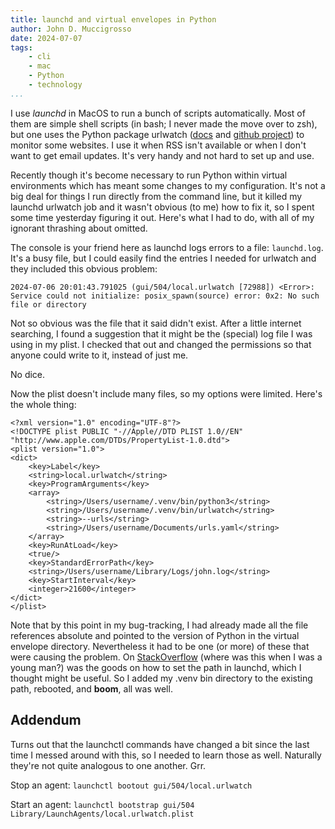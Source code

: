 ```yaml
---
title: launchd and virtual envelopes in Python
author: John D. Muccigrosso
date: 2024-07-07
tags: 
    - cli
    - mac
    - Python
    - technology
...
```


I use *launchd* in MacOS to run a bunch of scripts automatically. Most of them are simple shell scripts (in bash; I never made the move over to zsh), but one uses the Python package urlwatch ([docs](https://urlwatch.readthedocs.io) and [github project](https://github.com/thp/urlwatch)) to monitor some websites. I use it when RSS isn't available or when I don't want to get email updates. It's very handy and not hard to set up and use.

Recently though it's become necessary to run Python within virtual environments which has meant some changes to my configuration. It's not a big deal for things I run directly from the command line, but it killed my launchd urlwatch job and it wasn't obvious (to me) how to fix it, so I spent some time yesterday figuring it out. Here's what I had to do, with all of my ignorant thrashing about omitted.

The console is your friend here as launchd logs errors to a file: `launchd.log`. It's a busy file, but I could easily find the entries I needed for urlwatch and they included this obvious problem:

`2024-07-06 20:01:43.791025 (gui/504/local.urlwatch [72988]) <Error>: Service could not initialize: posix_spawn(source) error: 0x2: No such file or directory`

Not so obvious was the file that it said didn't exist. After a little internet searching, I found a suggestion that it might be the (special) log file I was using in my plist. I checked that out and changed the permissions so that anyone could write to it, instead of just me.

No dice.

Now the plist doesn't include many files, so my options were limited. Here's the whole thing:

```
<?xml version="1.0" encoding="UTF-8"?>
<!DOCTYPE plist PUBLIC "-//Apple//DTD PLIST 1.0//EN" "http://www.apple.com/DTDs/PropertyList-1.0.dtd">
<plist version="1.0">
<dict>
	<key>Label</key>
	<string>local.urlwatch</string>
	<key>ProgramArguments</key>
	<array>
        <string>/Users/username/.venv/bin/python3</string>
    	<string>/Users/username/.venv/bin/urlwatch</string>
		<string>--urls</string>
		<string>/Users/username/Documents/urls.yaml</string>
	</array>
	<key>RunAtLoad</key>
	<true/>
	<key>StandardErrorPath</key>
	<string>/Users/username/Library/Logs/john.log</string>
	<key>StartInterval</key>
	<integer>21600</integer>
</dict>
</plist>
```
Note that by this point in my bug-tracking, I had already made all the file references absolute and pointed to the version of Python in the virtual envelope directory. Nevertheless it had to be one (or more) of these that were causing the problem. On [StackOverflow](https://stackoverflow.com/questions/51636338/what-does-launchctl-config-user-path-do) (where was this when I was a young man?) was the goods on how to set the path in launchd, which I thought might be useful. So I added my .venv bin directory to the existing path, rebooted, and **boom**, all was well.

## Addendum

Turns out that the launchctl commands have changed a bit since the last time I messed around with this, so I needed to learn those as well. Naturally they're not quite analogous to one another. Grr.

Stop an agent: `launchctl bootout gui/504/local.urlwatch`

Start an agent: `launchctl bootstrap gui/504 Library/LaunchAgents/local.urlwatch.plist`

